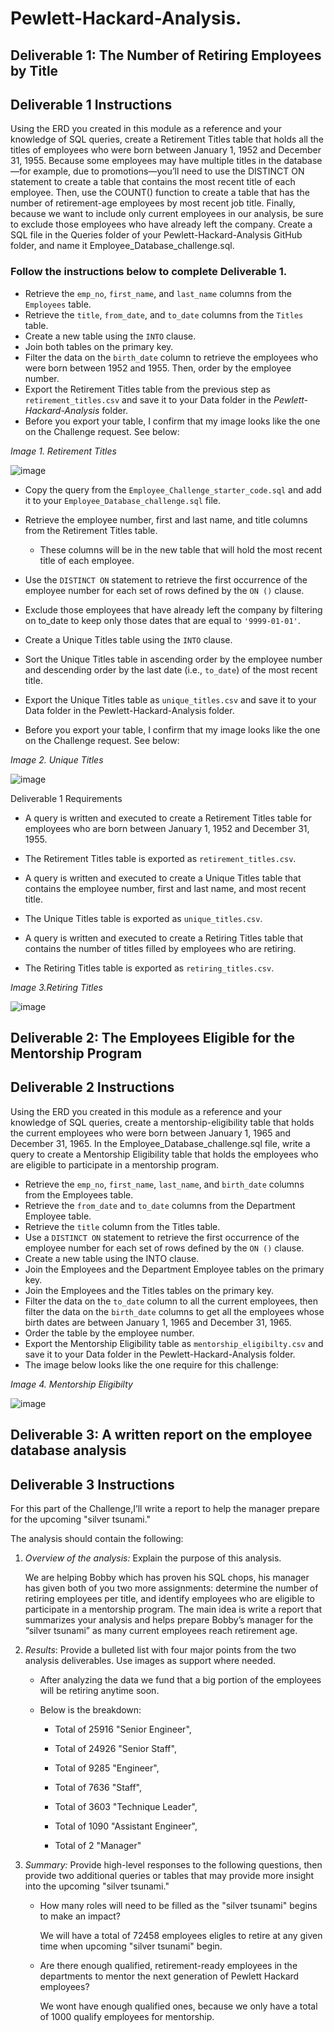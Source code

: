 # Pewlett-Hackard-Analysis.
## Deliverable 1: The Number of Retiring Employees by Title 
## **Deliverable 1 Instructions**

Using the ERD you created in this module as a reference and your knowledge of SQL queries, create a Retirement Titles table that holds all the titles of employees who were born between January 1, 1952 and December 31, 1955. Because some employees may have multiple titles in the database—for example, due to promotions—you’ll need to use the DISTINCT ON statement to create a table that contains the most recent title of each employee. Then, use the COUNT() function to create a table that has the number of retirement-age employees by most recent job title. Finally, because we want to include only current employees in our analysis, be sure to exclude those employees who have already left the company.
  Create a SQL file in the Queries folder of your Pewlett-Hackard-Analysis GitHub folder, and name it Employee_Database_challenge.sql.

### Follow the instructions below to complete Deliverable 1.


- Retrieve the `emp_no`, `first_name`, and `last_name` columns from the `Employees` table.
- Retrieve the `title`, `from_date`, and `to_date` columns from the `Titles` table.
- Create a new table using the `INTO` clause.
- Join both tables on the primary key.
- Filter the data on the `birth_date` column to retrieve the employees who were born between 1952 and 1955. Then, order by the employee number.
- Export the Retirement Titles table from the previous step as `retirement_titles.csv` and save it to your Data folder in the *Pewlett-Hackard-Analysis* folder.
- Before you export your table, I confirm that my image looks like the one on the Challenge request. See below:

*Image 1. Retirement Titles*

![image](https://user-images.githubusercontent.com/112348240/202344165-6a598eee-7091-424b-8dab-a62584d03959.png)

- Copy the query from the `Employee_Challenge_starter_code.sql` and add it to your `Employee_Database_challenge.sql` file.

- Retrieve the employee number, first and last name, and title columns from the Retirement Titles table.

    - These columns will be in the new table that will hold the most recent title of each employee.
    
- Use the `DISTINCT ON` statement to retrieve the first occurrence of the employee number for each set of rows defined by the `ON ()` clause.

- Exclude those employees that have already left the company by filtering on to_date to keep only those dates that are equal to `'9999-01-01'`.
- Create a Unique Titles table using the `INTO` clause.
- Sort the Unique Titles table in ascending order by the employee number and descending order by the last date (i.e., `to_date`) of the most recent title.
- Export the Unique Titles table as `unique_titles.csv` and save it to your Data folder in the Pewlett-Hackard-Analysis folder.
- Before you export your table, I confirm that my image looks like the one on the Challenge request. See below:

*Image 2. Unique Titles*

![image](https://user-images.githubusercontent.com/112348240/202346174-5c597d51-280b-491e-bec7-0d02ec8e588e.png)


Deliverable 1 Requirements

- A query is written and executed to create a Retirement Titles table for employees who are born between January 1, 1952 and December 31, 1955. 
  
- The Retirement Titles table is exported as `retirement_titles.csv`. 
  
- A query is written and executed to create a Unique Titles table that contains the employee number, first and last name, and most recent title. 
  
- The Unique Titles table is exported as `unique_titles.csv`. 
  
- A query is written and executed to create a Retiring Titles table that contains the number of titles filled by employees who are retiring. 
  
 - The Retiring Titles table is exported as `retiring_titles.csv`. 
 
*Image 3.Retiring Titles*

![image](https://user-images.githubusercontent.com/112348240/202349440-40e55bbd-f848-4fc7-93fc-1f784d870d18.png)

## Deliverable 2: The Employees Eligible for the Mentorship Program 
## Deliverable 2 Instructions
  Using the ERD you created in this module as a reference and your knowledge of SQL queries, create a mentorship-eligibility table that holds the current employees who were born between January 1, 1965 and December 31, 1965.
  In the Employee_Database_challenge.sql file, write a query to create a Mentorship Eligibility table that holds the employees who are eligible to participate in a mentorship program.

- Retrieve the `emp_no`, `first_name`, `last_name`, and `birth_date` columns from the Employees table.
- Retrieve the `from_date` and `to_date` columns from the Department Employee table.
- Retrieve the `title` column from the Titles table.
- Use a `DISTINCT ON` statement to retrieve the first occurrence of the employee number for each set of rows defined by the `ON ()` clause.
- Create a new table using the INTO clause.
- Join the Employees and the Department Employee tables on the primary key.
- Join the Employees and the Titles tables on the primary key.
- Filter the data on the `to_date` column to all the current employees, then filter the data on the `birth_date` columns to get all the employees whose birth dates are between January 1, 1965 and December 31, 1965.
- Order the table by the employee number.
- Export the Mentorship Eligibility table as `mentorship_eligibilty.csv` and save it to your Data folder in the Pewlett-Hackard-Analysis folder.
- The image below looks like the one require for this challenge:

*Image 4. Mentorship Eligibilty*

![image](https://user-images.githubusercontent.com/112348240/202872590-69877115-a552-4076-83aa-06a3d0eccbf6.png)

## Deliverable 3: A written report on the employee database analysis 
## Deliverable 3 Instructions
  For this part of the Challenge,I’ll write a report to help the manager prepare for the upcoming "silver tsunami."

  The analysis should contain the following:

1. *Overview of the analysis:* Explain the purpose of this analysis.

    We are helping Bobby which has proven his SQL chops, his manager has given both of you two more assignments: determine the number of retiring employees per title, and identify employees who are eligible to participate in a mentorship program. The main idea is write a report that summarizes your analysis and helps prepare Bobby’s manager for the “silver tsunami” as many current employees reach retirement age.
    
2. *Results*: Provide a bulleted list with four major points from the two analysis deliverables. Use images as support where needed.

    - After analyzing the data we fund that a big portion of the employees will be retiring anytime soon.
 
    - Below is the breakdown:
      
      - Total of 25916 "Senior Engineer",
      
      - Total of 24926 "Senior Staff",
      
      - Total of 9285 "Engineer",
      
      - Total of 7636 "Staff",
      
      - Total of 3603 "Technique Leader",
      
      - Total of 1090 "Assistant Engineer",
      
      - Total of 2 "Manager"

3. *Summary:* Provide high-level responses to the following questions, then provide two additional queries or tables that may provide more insight into the upcoming "silver tsunami."

    - How many roles will need to be filled as the "silver tsunami" begins to make an impact?
    
      We will have a total of 72458 employees eligles to retire at any given time when upcoming "silver tsunami" begin. 
  
    - Are there enough qualified, retirement-ready employees in the departments to mentor the next generation of Pewlett Hackard employees?
    
      We wont have enough qualified ones, because we only have a total of 1000 qualify employees for mentorship. 

